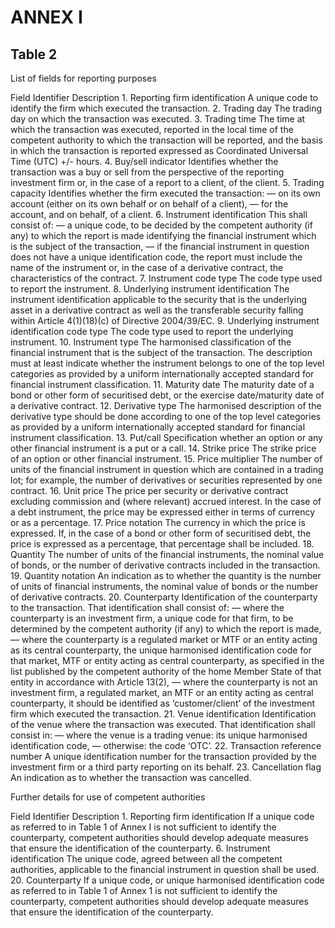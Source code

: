# ANNEX I

## Table 2

List of fields for reporting purposes

Field Identifier Description 1. Reporting firm identification A unique code to identify the firm which executed the transaction. 2. Trading day The trading day on which the transaction was executed. 3. Trading time The time at which the transaction was executed, reported in the local time of the competent authority to which the transaction will be reported, and the basis in which the transaction is reported expressed as Coordinated Universal Time (UTC) +/- hours. 4. Buy/sell indicator Identifies whether the transaction was a buy or sell from the perspective of the reporting investment firm or, in the case of a report to a client, of the client. 5. Trading capacity Identifies whether the firm executed the transaction: — on its own account (either on its own behalf or on behalf of a client), — for the account, and on behalf, of a client. 6. Instrument identification This shall consist of: — a unique code, to be decided by the competent authority (if any) to which the report is made identifying the financial instrument which is the subject of the transaction, — if the financial instrument in question does not have a unique identification code, the report must include the name of the instrument or, in the case of a derivative contract, the characteristics of the contract. 7. Instrument code type The code type used to report the instrument. 8. Underlying instrument identification The instrument identification applicable to the security that is the underlying asset in a derivative contract as well as the transferable security falling within Article 4(1)(18)(c) of Directive 2004/39/EC. 9. Underlying instrument identification code type The code type used to report the underlying instrument. 10. Instrument type The harmonised classification of the financial instrument that is the subject of the transaction. The description must at least indicate whether the instrument belongs to one of the top level categories as provided by a uniform internationally accepted standard for financial instrument classification. 11. Maturity date The maturity date of a bond or other form of securitised debt, or the exercise date/maturity date of a derivative contract. 12. Derivative type The harmonised description of the derivative type should be done according to one of the top level categories as provided by a uniform internationally accepted standard for financial instrument classification. 13. Put/call Specification whether an option or any other financial instrument is a put or a call. 14. Strike price The strike price of an option or other financial instrument. 15. Price multiplier The number of units of the financial instrument in question which are contained in a trading lot; for example, the number of derivatives or securities represented by one contract. 16. Unit price The price per security or derivative contract excluding commission and (where relevant) accrued interest. In the case of a debt instrument, the price may be expressed either in terms of currency or as a percentage. 17. Price notation The currency in which the price is expressed. If, in the case of a bond or other form of securitised debt, the price is expressed as a percentage, that percentage shall be included. 18. Quantity The number of units of the financial instruments, the nominal value of bonds, or the number of derivative contracts included in the transaction. 19. Quantity notation An indication as to whether the quantity is the number of units of financial instruments, the nominal value of bonds or the number of derivative contracts. 20. Counterparty Identification of the counterparty to the transaction. That identification shall consist of: — where the counterparty is an investment firm, a unique code for that firm, to be determined by the competent authority (if any) to which the report is made, — where the counterparty is a regulated market or MTF or an entity acting as its central counterparty, the unique harmonised identification code for that market, MTF or entity acting as central counterparty, as specified in the list published by the competent authority of the home Member State of that entity in accordance with Article 13(2), — where the counterparty is not an investment firm, a regulated market, an MTF or an entity acting as central counterparty, it should be identified as ‘customer/client’ of the investment firm which executed the transaction. 21. Venue identification Identification of the venue where the transaction was executed. That identification shall consist in: — where the venue is a trading venue: its unique harmonised identification code, — otherwise: the code ‘OTC’. 22. Transaction reference number A unique identification number for the transaction provided by the investment firm or a third party reporting on its behalf. 23. Cancellation flag An indication as to whether the transaction was cancelled.

Further details for use of competent authorities

Field Identifier Description 1. Reporting firm identification If a unique code as referred to in Table 1 of Annex I is not sufficient to identify the counterparty, competent authorities should develop adequate measures that ensure the identification of the counterparty. 6. Instrument identification The unique code, agreed between all the competent authorities, applicable to the financial instrument in question shall be used. 20. Counterparty If a unique code, or unique harmonised identification code as referred to in Table 1 of Annex 1 is not sufficient to identify the counterparty, competent authorities should develop adequate measures that ensure the identification of the counterparty.